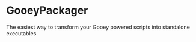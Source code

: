 # GooeyPackager
The easiest way to transform your Gooey powered scripts into standalone executables
